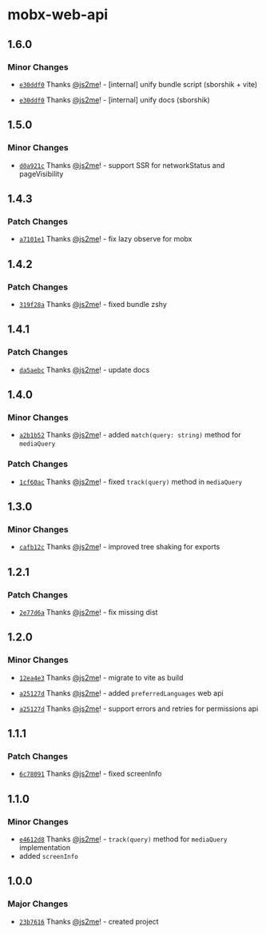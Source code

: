 # mobx-web-api

## 1.6.0

### Minor Changes

- [`e30ddf0`](https://github.com/js2me/mobx-web-api/commit/e30ddf0d10c41b7993903b4dc99e5a8c92ba8c13) Thanks [@js2me](https://github.com/js2me)! - [internal] unify bundle script (sborshik + vite)

- [`e30ddf0`](https://github.com/js2me/mobx-web-api/commit/e30ddf0d10c41b7993903b4dc99e5a8c92ba8c13) Thanks [@js2me](https://github.com/js2me)! - [internal] unify docs (sborshik)

## 1.5.0

### Minor Changes

- [`d0a921c`](https://github.com/js2me/mobx-web-api/commit/d0a921c2f4756d2c904607292b6cba193ec754dd) Thanks [@js2me](https://github.com/js2me)! - support SSR for networkStatus and pageVisibility

## 1.4.3

### Patch Changes

- [`a7101e1`](https://github.com/js2me/mobx-web-api/commit/a7101e15f6c20704de791d1609c37e6639ae713c) Thanks [@js2me](https://github.com/js2me)! - fix lazy observe for mobx

## 1.4.2

### Patch Changes

- [`319f28a`](https://github.com/js2me/mobx-web-api/commit/319f28a17e5c07f113b84e3cbaef0dbf61241a9a) Thanks [@js2me](https://github.com/js2me)! - fixed bundle zshy

## 1.4.1

### Patch Changes

- [`da5aebc`](https://github.com/js2me/mobx-web-api/commit/da5aebc9006162ac84dc03de3e2c7ebe2cbaffd9) Thanks [@js2me](https://github.com/js2me)! - update docs

## 1.4.0

### Minor Changes

- [`a2b1b52`](https://github.com/js2me/mobx-web-api/commit/a2b1b524f13b04d285b87d740b29e1d67763e637) Thanks [@js2me](https://github.com/js2me)! - added `match(query: string)` method for `mediaQuery`

### Patch Changes

- [`1cf60ac`](https://github.com/js2me/mobx-web-api/commit/1cf60ac0bac3e0fa4fa8290a5ce6a0bfd381dc70) Thanks [@js2me](https://github.com/js2me)! - fixed `track(query)` method in `mediaQuery`

## 1.3.0

### Minor Changes

- [`cafb12c`](https://github.com/js2me/mobx-web-api/commit/cafb12cb03bc96f9fd6c3649e5931b120bb0ffbe) Thanks [@js2me](https://github.com/js2me)! - improved tree shaking for exports

## 1.2.1

### Patch Changes

- [`2e77d6a`](https://github.com/js2me/mobx-web-api/commit/2e77d6a61f100f7b49c301e2581096cc79388a8d) Thanks [@js2me](https://github.com/js2me)! - fix missing dist

## 1.2.0

### Minor Changes

- [`12ea4e3`](https://github.com/js2me/mobx-web-api/commit/12ea4e3ea0c0eb8e6b8916f32ea4eb403a868050) Thanks [@js2me](https://github.com/js2me)! - migrate to vite as build

- [`a25127d`](https://github.com/js2me/mobx-web-api/commit/a25127de6f3a4b8a6c64abc8422438384390ac1d) Thanks [@js2me](https://github.com/js2me)! - added `preferredLanguages` web api

- [`a25127d`](https://github.com/js2me/mobx-web-api/commit/a25127de6f3a4b8a6c64abc8422438384390ac1d) Thanks [@js2me](https://github.com/js2me)! - support errors and retries for permissions api

## 1.1.1

### Patch Changes

- [`6c78091`](https://github.com/js2me/mobx-web-api/commit/6c78091be2955f89941ffa7fe85de7140e0173e2) Thanks [@js2me](https://github.com/js2me)! - fixed screenInfo

## 1.1.0

### Minor Changes

- [`e4612d8`](https://github.com/js2me/mobx-web-api/commit/e4612d8891e10e2bdaeab704d2393a02ee046238) Thanks [@js2me](https://github.com/js2me)! - `track(query)` method for `mediaQuery` implementation
- added `screenInfo`

## 1.0.0

### Major Changes

- [`23b7616`](https://github.com/js2me/mobx-web-api/commit/23b7616d1a01f1bfa9a1c088e8dd6d3555053573) Thanks [@js2me](https://github.com/js2me)! - created project
